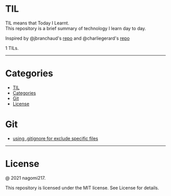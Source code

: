 # TIL

TIL means that Today I Learnt.<br>
This repository is a brief summary of technology I learn day to day.<br>

Inspired by @jbranchaud's [repo](https://github.com/jbranchaud/til) and @charliegerard's [repo](https://github.com/charliegerard/dev-notes)

1 TILs.

---

# Categories

- [TIL](#til)
- [Categories](#categories)
- [Git](#git)
- [License](#license)

# Git

- [using .gitignore for exclude specific files](Git/using-gitignore.md)

---

# License

@ 2021 nagomi217.

This repository is licensed under the MIT license. See License for details.
